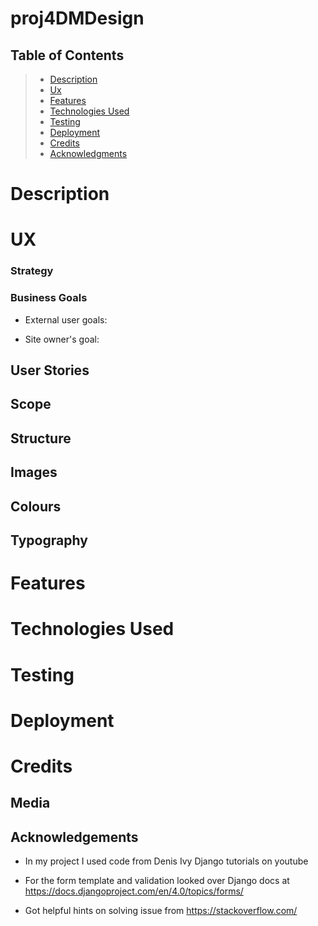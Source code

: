 # proj4DMDesign

## Table of Contents
> - [Description](#description)
> - [Ux](#ux)
> - [Features](#features)
> - [Technologies Used](#technologies-used)
> - [Testing](#testing)
> - [Deployment](#deployment)
> - [Credits](#credits)
> - [Acknowledgments](#Acknowledgements)

# Description

# UX

### Strategy

### Business Goals
*  External user goals: <br>

* Site owner's goal: <br>

## User Stories

## Scope

## Structure

##  Images

## Colours

## Typography

# Features

# Technologies Used

# Testing

# Deployment

# Credits

## Media

## Acknowledgements

   * In my project I used code from Denis Ivy Django tutorials on youtube
   * For the form template and validation looked over Django docs at https://docs.djangoproject.com/en/4.0/topics/forms/ 
   
   * Got helpful hints on solving issue from https://stackoverflow.com/
